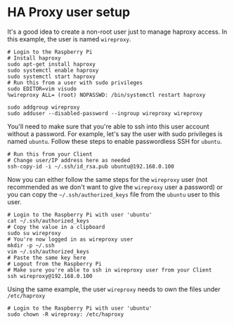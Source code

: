 # HA Proxy user setup

It's a good idea to create a non-root user just to manage haproxy access. In this example, the user is named `wireproxy`.

```
# Login to the Raspberry Pi
# Install haproxy
sudo apt-get install haproxy
sudo systemctl enable haproxy
sudo systemctl start haproxy
# Run this from a user with sudo privileges
sudo EDITOR=vim visudo
%wireproxy ALL= (root) NOPASSWD: /bin/systemctl restart haproxy

sudo addgroup wireproxy
sudo adduser --disabled-password --ingroup wireproxy wireproxy
```

You'll need to make sure that you're able to ssh into this user account without a password. For example, let's say the user with sudo privileges is named `ubuntu`. Follow these steps to enable passwordless SSH for `ubuntu`.

```
# Run this from your Client
# Change user/IP address here as needed
ssh-copy-id -i ~/.ssh/id_rsa.pub ubuntu@192.168.0.100
```

Now you can either follow the same steps for the `wireproxy` user (not recommended as we don't want to give the `wireproxy` user a password) or you can copy the `~/.ssh/authorized_keys` file from the `ubuntu` user to this user.

```
# Login to the Raspberry Pi with user 'ubuntu'
cat ~/.ssh/authorized_keys
# Copy the value in a clipboard
sudo su wireproxy
# You're now logged in as wireproxy user
mkdir -p ~/.ssh
vim ~/.ssh/authorized_keys
# Paste the same key here
# Logout from the Raspberry Pi
# Make sure you're able to ssh in wireproxy user from your Client
ssh wireproxy@192.168.0.100
```

Using the same example, the user `wireproxy` needs to own the files under `/etc/haproxy`

```
# Login to the Raspberry Pi with user 'ubuntu'
sudo chown -R wireproxy: /etc/haproxy
```
